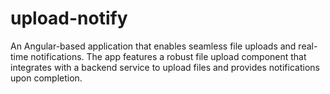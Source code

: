 # upload-notify
An Angular-based application that enables seamless file uploads and real-time notifications. The app features a robust file upload component that integrates with a backend service to upload files and provides notifications upon completion. 
